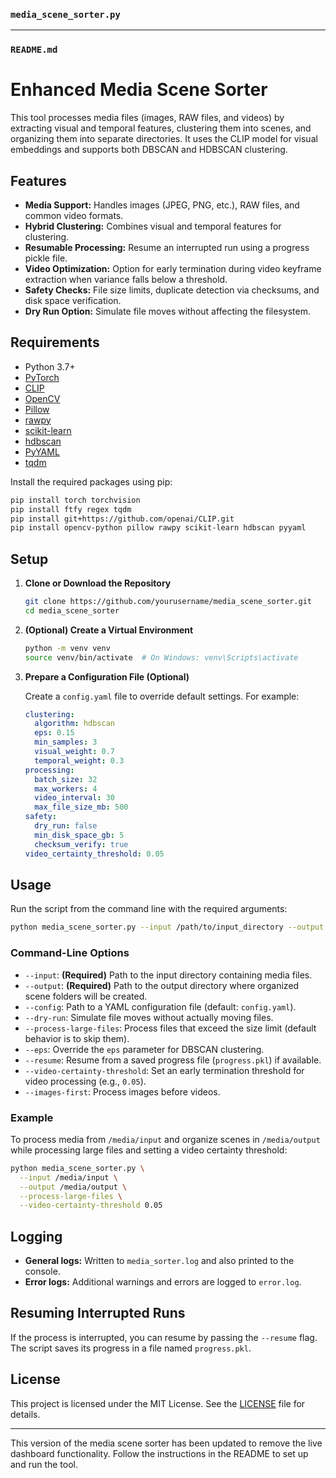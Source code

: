 
### `media_scene_sorter.py`

---

### `README.md`

# Enhanced Media Scene Sorter

This tool processes media files (images, RAW files, and videos) by extracting visual and temporal features, clustering them into scenes, and organizing them into separate directories. It uses the CLIP model for visual embeddings and supports both DBSCAN and HDBSCAN clustering.

## Features

- **Media Support:** Handles images (JPEG, PNG, etc.), RAW files, and common video formats.
- **Hybrid Clustering:** Combines visual and temporal features for clustering.
- **Resumable Processing:** Resume an interrupted run using a progress pickle file.
- **Video Optimization:** Option for early termination during video keyframe extraction when variance falls below a threshold.
- **Safety Checks:** File size limits, duplicate detection via checksums, and disk space verification.
- **Dry Run Option:** Simulate file moves without affecting the filesystem.

## Requirements

- Python 3.7+
- [PyTorch](https://pytorch.org/)
- [CLIP](https://github.com/openai/CLIP)
- [OpenCV](https://opencv.org/)
- [Pillow](https://python-pillow.org/)
- [rawpy](https://github.com/letmaik/rawpy)
- [scikit-learn](https://scikit-learn.org/)
- [hdbscan](https://github.com/scikit-learn-contrib/hdbscan)
- [PyYAML](https://pyyaml.org/)
- [tqdm](https://github.com/tqdm/tqdm)

Install the required packages using pip:

```bash
pip install torch torchvision
pip install ftfy regex tqdm
pip install git+https://github.com/openai/CLIP.git
pip install opencv-python pillow rawpy scikit-learn hdbscan pyyaml
```

## Setup

1. **Clone or Download the Repository**

   ```bash
   git clone https://github.com/yourusername/media_scene_sorter.git
   cd media_scene_sorter
   ```

2. **(Optional) Create a Virtual Environment**

   ```bash
   python -m venv venv
   source venv/bin/activate  # On Windows: venv\Scripts\activate
   ```

3. **Prepare a Configuration File (Optional)**

   Create a `config.yaml` file to override default settings. For example:

   ```yaml
   clustering:
     algorithm: hdbscan
     eps: 0.15
     min_samples: 3
     visual_weight: 0.7
     temporal_weight: 0.3
   processing:
     batch_size: 32
     max_workers: 4
     video_interval: 30
     max_file_size_mb: 500
   safety:
     dry_run: false
     min_disk_space_gb: 5
     checksum_verify: true
   video_certainty_threshold: 0.05
   ```

## Usage

Run the script from the command line with the required arguments:

```bash
python media_scene_sorter.py --input /path/to/input_directory --output /path/to/output_directory
```

### Command-Line Options

- `--input`: **(Required)** Path to the input directory containing media files.
- `--output`: **(Required)** Path to the output directory where organized scene folders will be created.
- `--config`: Path to a YAML configuration file (default: `config.yaml`).
- `--dry-run`: Simulate file moves without actually moving files.
- `--process-large-files`: Process files that exceed the size limit (default behavior is to skip them).
- `--eps`: Override the `eps` parameter for DBSCAN clustering.
- `--resume`: Resume from a saved progress file (`progress.pkl`) if available.
- `--video-certainty-threshold`: Set an early termination threshold for video processing (e.g., `0.05`).
- `--images-first`: Process images before videos.

### Example

To process media from `/media/input` and organize scenes in `/media/output` while processing large files and setting a video certainty threshold:

```bash
python media_scene_sorter.py \
  --input /media/input \
  --output /media/output \
  --process-large-files \
  --video-certainty-threshold 0.05
```

## Logging

- **General logs:** Written to `media_sorter.log` and also printed to the console.
- **Error logs:** Additional warnings and errors are logged to `error.log`.

## Resuming Interrupted Runs

If the process is interrupted, you can resume by passing the `--resume` flag. The script saves its progress in a file named `progress.pkl`.

## License

This project is licensed under the MIT License. See the [LICENSE](LICENSE) file for details.


---

This version of the media scene sorter has been updated to remove the live dashboard functionality. Follow the instructions in the README to set up and run the tool.